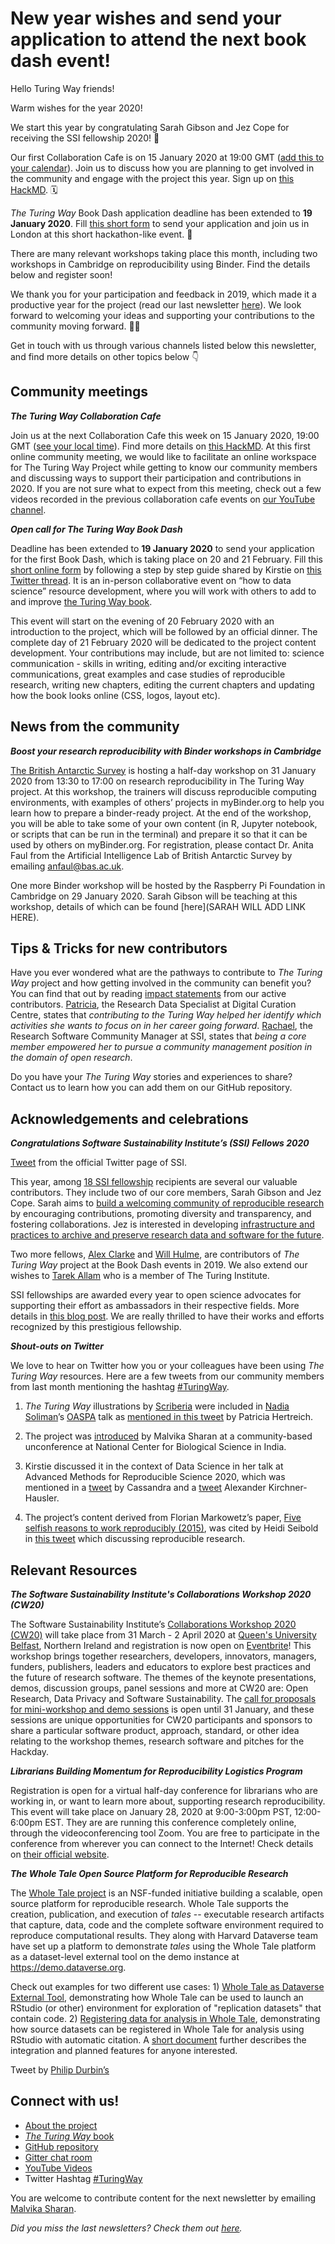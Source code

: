 # New year wishes and send your application to attend the next book dash event!

Hello Turing Way friends!

Warm wishes for the year 2020!

We start this year by congratulating Sarah Gibson and Jez Cope for receiving the SSI fellowship 2020! 🎉

Our first Collaboration Cafe is on 15 January 2020 at 19:00 GMT ([add this to your calendar](https://calendar.google.com/event?action=TEMPLATE&tmeid=XzZjc2o4cDlvNmNxamlvcjZja29qOGNqMTYwczZhY2I0YzVpM2djaGljb3BtNGRiMzY5aDAgdGhldHVyaW5nd2F5QG0&tmsrc=theturingway%40gmail.com)). Join us to discuss how you are planning to get involved in the community and engage with the project this year. Sign up on [this HackMD](https://hackmd.io/sTZZwnYdS3umVWHHHLc6Mw?edit). 🗓

_The Turing Way_ Book Dash application deadline has been extended to **19 January 2020**. Fill [this short form](https://forms.gle/ayYz87UqNoxzJNpn6) to send your application and join us in London at this short hackathon-like event. 📢

There are many relevant workshops taking place this month, including two workshops in Cambridge on reproducibility using Binder. Find the details below and register soon!

We thank you for your participation and feedback in 2019, which made it a productive year for the project (read our last newsletter [here](https://tinyletter.com/TuringWay/archive)). We look forward to welcoming your ideas and supporting your contributions to the community moving forward. 💞💞

Get in touch with us through various channels listed below this newsletter, and find more details on other topics below 👇

## Community meetings

***The Turing Way Collaboration Cafe***

Join us at the next Collaboration Cafe this week on 15 January 2020, 19:00 GMT ([see your local time](https://arewemeetingyet.com/London/2020-01-15/19:00/TuringWay-CollaborationCafe)). Find more details on [this HackMD](https://hackmd.io/@KirstieJane/CollabCafe). 
At this first online community meeting, we would like to facilitate an online workspace for The Turing Way Project while getting to know our community members and discussing ways to support their participation and contributions in 2020.
If you are not sure what to expect from this meeting, check out a few videos recorded in the previous collaboration cafe events on [our YouTube channel](https://www.youtube.com/channel/UCPDxZv5BMzAw0mPobCbMNuA).
 
***Open call for The Turing Way Book Dash***

Deadline has been extended to **19 January 2020** to send your application for the first Book Dash, which is taking place on 20 and 21 February. Fill this [short online form](https://docs.google.com/forms/d/e/1FAIpQLSelc8XvuYfz7uIjS1H_RzaK9JI9w9Pc3IfFT4sethro-_6tlw/viewform) by following a step by step guide shared by Kirstie on [this Twitter thread](https://twitter.com/kirstie_j/status/1210934696248586241).
It is an in-person collaborative event on “how to data science” resource development, where you will work with others to add to and improve [the Turing Way book](https://github.com/alan-turing-institute/the-turing-way). 


This event will start on the evening of 20 February 2020 with an introduction to the project, which will be followed by an official dinner. 
The complete day of 21 February 2020 will be dedicated to the project content development. 
Your contributions may include, but are not limited to: science communication - skills in writing, editing and/or exciting interactive communications, great examples and case studies of reproducible research, writing new chapters, editing the current chapters and updating how the book looks online (CSS, logos, layout etc). 

## News from the community

***Boost your research reproducibility with Binder workshops in Cambridge***
 
[The British Antarctic Survey](www.bas.ac.uk) is hosting a half-day workshop on 31 January 2020 from 13:30 to 17:00 on research reproducibility in The Turing Way project. 
At this workshop, the trainers will discuss reproducible computing environments, with examples of others’ projects in myBinder.org to help you learn how to prepare a binder-ready project. 
At the end of the workshop, you will be able to take some of your own content (in R, Jupyter notebook, or scripts that can be run in the terminal) and prepare it so that it can be used by others on myBinder.org. 
For registration, please contact Dr. Anita Faul from the Artificial Intelligence Lab of British Antarctic Survey by emailing [anfaul@bas.ac.uk](mailto:anfaul@bas.ac.uk).

One more Binder workshop will be hosted by the Raspberry Pi Foundation in Cambridge on 29 January 2020. Sarah Gibson will be teaching at this workshop, details of which can be found [here](SARAH WILL ADD LINK HERE).

## Tips & Tricks for new contributors

Have you ever wondered what are the pathways to contribute to _The Turing Way_ project and how getting involved in the community can benefit you? 
You can find that out by reading [impact statements](https://github.com/alan-turing-institute/the-turing-way/tree/master/project_management/impact_statements) from our active contributors. 
[Patricia](https://github.com/alan-turing-institute/the-turing-way/blob/master/project_management/impact_statements/patricia_herterich.md), the Research Data Specialist at Digital Curation Centre, states that *contributing to the Turing Way helped her identify which activities she wants to focus on in her career going forward*. 
[Rachael](https://github.com/alan-turing-institute/the-turing-way/blob/master/project_management/impact_statements/rachael-ainsworth.md), the Research Software Community Manager at SSI, states that *being a core member empowered her to pursue a community management position in the domain of open research*. 

Do you have your _The Turing Way_ stories and experiences to share? Contact us to learn how you can add them on our GitHub repository.


## Acknowledgements and celebrations

***Congratulations Software Sustainability Institute’s (SSI) Fellows 2020***


[Tweet](https://twitter.com/SoftwareSaved/status/1215572740381372416?s=20) from the official Twitter page of SSI.

This year, among [18 SSI fellowship](https://software.ac.uk/about/fellows?_ga=2.125569866.1329264381.1579011146-1585188985.1568709796) recipients are several our valuable contributors. They include two of our core members, Sarah Gibson and Jez Cope. 
Sarah aims to [build a welcoming community of reproducible research](https://software.ac.uk/about/fellows/sarah-gibson) by encouraging contributions, promoting diversity and transparency, and fostering collaborations. 
Jez is interested in developing [infrastructure and practices to archive and preserve research data and software for the future](https://software.ac.uk/about/fellows/jez-cope). 

Two more fellows, [Alex Clarke](https://software.ac.uk/about/fellows/alex-clarke) and [Will Hulme](https://software.ac.uk/about/fellows/will-hulme), are contributors of _The Turing Way_ project at the Book Dash events in 2019.
We also extend our wishes to [Tarek Allam](https://software.ac.uk/about/fellows/tarek-allam) who is a member of The Turing Institute.

SSI fellowships are awarded every year to open science advocates for supporting their effort as ambassadors in their respective fields. More details in [this blog post](https://software.ac.uk/blog/2020-01-10-announcing-2020-software-sustainability-institute-fellows).
We are really thrilled to have their works and efforts recognized by this prestigious fellowship. 

***Shout-outs on Twitter***

We love to hear on Twitter how you or your colleagues have been using _The Turing Way_ resources. Here are a few tweets from our community members from last month mentioning the hashtag [#TuringWay](https://twitter.com/hashtag/TuringWay?f=live).




1. _The Turing Way_ illustrations by [Scriberia](http://www.scriberia.co.uk/scribing-sketchnotes) were included in [Nadia Soliman](https://twitter.com/Nadia_Soliman_)’s [OASPA](https://twitter.com/OASPA) talk as [mentioned in this tweet](https://twitter.com/PHerterich/status/1206966606397628416?s=20) by Patricia Hertreich.

2. The project was [introduced](https://twitter.com/MalvikaSharan/status/1201926068812206080?s=20) by Malvika Sharan at a community-based unconference at National Center for Biological Science in India.

3. Kirstie discussed it in the context of Data Science in her talk at Advanced Methods for Reproducible Science 2020, which was mentioned in a [tweet](https://twitter.com/cassgvp/status/1215200442713624577?s=20) by Cassandra and a [tweet](https://twitter.com/KirchnerHausler/status/1215211479038939136?s=20) Alexander Kirchner-Hausler. 

4. The project’s content derived from Florian Markowetz’s paper, [Five selfish reasons to work reproducibly (2015)](https://genomebiology.biomedcentral.com/articles/10.1186/s13059-015-0850-7), was cited by Heidi Seibold in [this tweet](https://twitter.com/HeidiBaya/status/1214486610676506624?s=20) which discussing reproducible research.

## Relevant Resources

***The Software Sustainability Institute's Collaborations Workshop 2020 (CW20)***

The Software Sustainability Institute’s [Collaborations Workshop 2020 (CW20)](http://bit.ly/ssi-cw20) will take place from 31 March - 2 April 2020 at [Queen's University Belfast](http://qub.ac.uk/), Northern Ireland and registration is now open on [Eventbrite](https://www.eventbrite.co.uk/e/collaborations-workshop-2020-cw20-collabw20-tickets-72375437883?aff=TuringWay)! 
This workshop brings together researchers, developers, innovators, managers, funders, publishers, leaders and educators to explore best practices and the future of research software. The themes of the keynote presentations, demos, discussion groups, panel sessions and more at CW20 are: Open Research, Data Privacy and Software Sustainability. 
The [call for proposals for mini-workshop and demo sessions](https://www.software.ac.uk/news/call-proposals-mini-workshops-and-demo-sessions-collaborations-workshop-2020) is open until 31 January, and these sessions are unique opportunities for CW20 participants and sponsors to share a particular software product, approach, standard, or other idea relating to the workshop themes, research software and pitches for the Hackday.



***Librarians Building Momentum for Reproducibility Logistics Program***

Registration is open for a virtual half-day conference for librarians who are working in, or want to learn more about, supporting research reproducibility. 
This event will take place on January 28, 2020 at 9:00-3:00pm PST, 12:00-6:00pm EST. They are are running this conference completely online, through the videoconferencing tool Zoom. 
You are free to participate in the conference from wherever you can connect to the Internet! Check details on [their official website](https://vickysteeves.gitlab.io/librarians-reproducibility/).


***The Whole Tale Open Source Platform for Reproducible Research***

The [Whole Tale project](https://wholetale.org/)  is an NSF-funded initiative building a scalable, open source platform for reproducible research.
Whole Tale supports the creation, publication, and execution of _tales_ -- executable research artifacts that capture, data, code and the complete software environment required to reproduce computational results.
They along with Harvard Dataverse team have set up a platform to demonstrate _tales_ using the Whole Tale platform as a dataset-level external tool on the demo instance at https://demo.dataverse.org.

Check out examples for two different use cases: 1) [Whole Tale as Dataverse External Tool](https://youtu.be/AoSpQ3A7poY), demonstrating how Whole Tale can be used to launch an RStudio (or other) environment for exploration of "replication datasets" that contain code. 2) [Registering data for analysis in Whole Tale](https://youtu.be/oWEcFpEUmrU), demonstrating how source datasets can be registered in Whole Tale for analysis using RStudio with automatic citation. A [short document](https://docs.google.com/document/d/1ln4wUTsBZ1mP9qUGGwfkM6p8bpmPSBRAvAWOkz2U_L) further describes the integration and planned features for anyone interested.


Tweet by [Philip Durbin’s](https://twitter.com/philipdurbin/status/1216709968323391488)

## Connect with us!

- [About the project](https://www.turing.ac.uk/research/research-projects/turing-way-handbook-reproducible-data-science)
- [_The Turing Way_ book](https://the-turing-way.netlify.com)
- [GitHub repository](https://github.com/alan-turing-institute/the-turing-way)
- [Gitter chat room](https://gitter.im/alan-turing-institute/the-turing-way)
- [YouTube Videos](https://www.youtube.com/channel/UCPDxZv5BMzAw0mPobCbMNuA)
- Twitter Hashtag [#TuringWay](https://twitter.com/hashtag/TuringWay?f=live)

You are welcome to contribute content for the next newsletter by
emailing [Malvika Sharan](mailto:msharan@turing.ac.uk).

*Did you miss the last newsletters?*
*Check them out [here](https://tinyletter.com/TuringWay/archive).*
